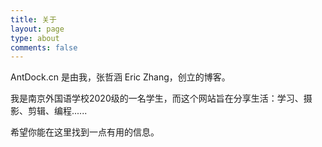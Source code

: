 ```yaml
---
title: 关于
layout: page
type: about
comments: false
---
```


AntDock.cn 是由我，张哲涵 Eric Zhang，创立的博客。

我是南京外国语学校2020级的一名学生，而这个网站旨在分享生活：学习、摄影、剪辑、编程......

希望你能在这里找到一点有用的信息。